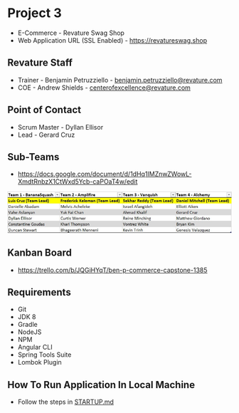 # Project 3

* E-Commerce - Revature Swag Shop
* Web Application URL (SSL Enabled) - https://revatureswag.shop

## Revature Staff

* Trainer - Benjamin Petruzziello - benjamin.petruzziello@revature.com
* COE - Andrew Shields - centerofexcellence@revature.com

## Point of Contact

* Scrum Master - Dyllan Ellisor
* Lead - Gerard Cruz

## Sub-Teams

* https://docs.google.com/document/d/1dHq1IMZnwZWowL-XmdtRnbzX1CtWxd5Ycb-caPOaT4w/edit

![Sub Teams](imgs/subteams.jpg)

## Kanban Board

* https://trello.com/b/JQGiHYqT/ben-p-commerce-capstone-1385

## Requirements

* Git
* JDK 8
* Gradle
* NodeJS
* NPM
* Angular CLI
* Spring Tools Suite
* Lombok Plugin

## How To Run Application In Local Machine

* Follow the steps in [STARTUP.md](/STARTUP.md)